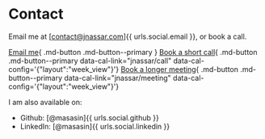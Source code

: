 # Contact

Email me at [contact@jnassar.com]{{ urls.social.email }},
or book a call.

[Email me](mailto:contact@jnassar.com){ .md-button .md-button--primary }
[Book a short call](#){ .md-button .md-button--primary data-cal-link="jnassar/call" data-cal-config='{"layout":"week_view"\}'} <!-- markdownlint-disable-line MD042 -->
[Book a longer meeting](#){ .md-button .md-button--primary data-cal-link="jnassar/meeting" data-cal-config='{"layout":"week_view"\}'} <!-- markdownlint-disable-line MD042 -->

I am also available on:

- Github: [@masasin]{{ urls.social.github }}
- LinkedIn: [@masasin]{{ urls.social.linkedin }}
